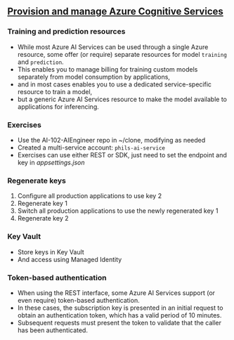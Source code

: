 ## [Provision and manage Azure Cognitive Services](https://learn.microsoft.com/en-us/training/paths/provision-manage-azure-cognitive-services/)

### Training and prediction resources
- While most Azure AI Services can be used through a single Azure resource, some offer (or require) separate resources for model `training` and `prediction`.
- This enables you to manage billing for training custom models separately from model consumption by applications,
- and in most cases enables you to use a dedicated service-specific resource to train a model,
- but a generic Azure AI Services resource to make the model available to applications for inferencing.

### Exercises
- Use the AI-102-AIEngineer repo in ~/clone, modifying as needed
- Created a multi-service account: `phils-ai-service`
- Exercises can use either REST or SDK, just need to set the endpoint and key in _appsettings.json_

### Regenerate keys
1. Configure all production applications to use key 2
1. Regenerate key 1
1. Switch all production applications to use the newly regenerated key 1
1. Regenerate key 2

### Key Vault
- Store keys in Key Vault
- And access using Managed Identity

### Token-based authentication
- When using the REST interface, some Azure AI Services support (or even require) token-based authentication.
- In these cases, the subscription key is presented in an initial request to obtain an authentication token, which has a valid period of 10 minutes.
- Subsequent requests must present the token to validate that the caller has been authenticated.